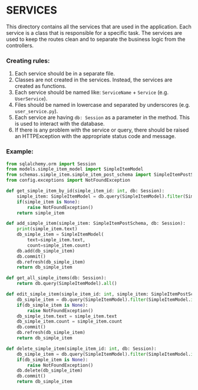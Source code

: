 # SERVICES

This directory contains all the services that are used in the application. Each service is a class that is responsible for a specific task. The services are used to keep the routes clean and to separate the business logic from the controllers.

### Creating rules:
1. Each service should be in a separate file.
2. Classes are not created in the services. Instead, the services are created as functions.
3. Each service should be named like: `ServiceName` + `Service` (e.g. `UserService`).
4. Files should be named in lowercase and separated by underscores (e.g. `user_service.py`).
5. Each service are having `db: Session` as a parameter in the method. This is used to interact with the database.
6. If there is any problem with the service or query, there should be raised an HTTPException with the appropriate status code and message.

### Example:
```python
from sqlalchemy.orm import Session
from models.simple_item_model import SimpleItemModel
from schemas.simple_item.simple_item_post_schema import SimpleItemPostSchema
from config.exceptions import NotFoundException

def get_simple_item_by_id(simple_item_id: int, db: Session):
    simple_item: SimpleItemModel = db.query(SimpleItemModel).filter(SimpleItemModel.id == simple_item_id).first()
    if(simple_item is None):
        raise NotFoundException()
    return simple_item

def add_simple_item(simple_item: SimpleItemPostSchema, db: Session):
    print(simple_item.text)
    db_simple_item = SimpleItemModel(
        text=simple_item.text,
        count=simple_item.count)
    db.add(db_simple_item)
    db.commit()
    db.refresh(db_simple_item)
    return db_simple_item

def get_all_simple_items(db: Session):
    return db.query(SimpleItemModel).all()

def edit_simple_item(simple_item_id: int, simple_item: SimpleItemPostSchema, db: Session):
    db_simple_item = db.query(SimpleItemModel).filter(SimpleItemModel.id == simple_item_id).first()
    if(db_simple_item is None):
        raise NotFoundException()
    db_simple_item.text = simple_item.text
    db_simple_item.count = simple_item.count
    db.commit()
    db.refresh(db_simple_item)
    return db_simple_item

def delete_simple_item(simple_item_id: int, db: Session):
    db_simple_item = db.query(SimpleItemModel).filter(SimpleItemModel.id == simple_item_id).first()
    if(db_simple_item is None):
        raise NotFoundException()
    db.delete(db_simple_item)
    db.commit()
    return db_simple_item
```